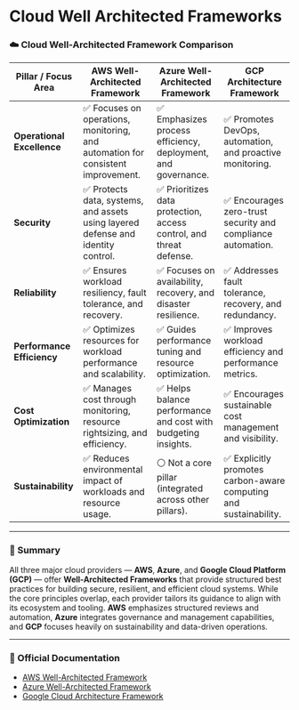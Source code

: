 # Cloud Well Architected Frameworks 
### ☁️ Cloud Well-Architected Framework Comparison

| **Pillar / Focus Area**         | **AWS Well-Architected Framework** | **Azure Well-Architected Framework** | **GCP Architecture Framework** |
|----------------------------------|------------------------------------|--------------------------------------|--------------------------------|
| **Operational Excellence**       | ✅ Focuses on operations, monitoring, and automation for consistent improvement. | ✅ Emphasizes process efficiency, deployment, and governance. | ✅ Promotes DevOps, automation, and proactive monitoring. |
| **Security**                     | ✅ Protects data, systems, and assets using layered defense and identity control. | ✅ Prioritizes data protection, access control, and threat defense. | ✅ Encourages zero-trust security and compliance automation. |
| **Reliability**                  | ✅ Ensures workload resiliency, fault tolerance, and recovery. | ✅ Focuses on availability, recovery, and disaster resilience. | ✅ Addresses fault tolerance, recovery, and redundancy. |
| **Performance Efficiency**       | ✅ Optimizes resources for workload performance and scalability. | ✅ Guides performance tuning and resource optimization. | ✅ Improves workload efficiency and performance metrics. |
| **Cost Optimization**            | ✅ Manages cost through monitoring, resource rightsizing, and efficiency. | ✅ Helps balance performance and cost with budgeting insights. | ✅ Encourages sustainable cost management and visibility. |
| **Sustainability**               | ✅ Reduces environmental impact of workloads and resource usage. | ⚪ Not a core pillar (integrated across other pillars). | ✅ Explicitly promotes carbon-aware computing and sustainability. |

---

### 🧭 Summary

All three major cloud providers — **AWS**, **Azure**, and **Google Cloud Platform (GCP)** — offer **Well-Architected Frameworks** that provide structured best practices for building secure, resilient, and efficient cloud systems. While the core principles overlap, each provider tailors its guidance to align with its ecosystem and tooling. **AWS** emphasizes structured reviews and automation, **Azure** integrates governance and management capabilities, and **GCP** focuses heavily on sustainability and data-driven operations.

---

### 🔗 Official Documentation

- [AWS Well-Architected Framework](https://aws.amazon.com/architecture/well-architected)
- [Azure Well-Architected Framework](https://learn.microsoft.com/en-us/azure/architecture/framework)
- [Google Cloud Architecture Framework](https://cloud.google.com/architecture/framework)
